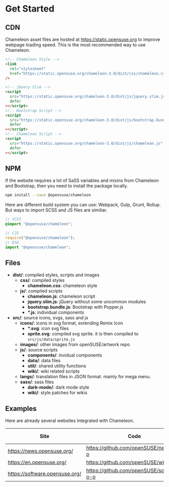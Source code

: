 # Get Started

## CDN

Chameleon asset files are hosted at <https://static.opensuse.org> to improve
webpage loading speed. This is the most recommended way to use Chameleon.

```html
<!-- Chameleon Style -->
<link
  rel="stylesheet"
  href="https://static.opensuse.org/chameleon-3.0/dist/css/chameleon.css"
/>

<!-- jQuery Slim -->
<script
  src="https://static.opensuse.org/chameleon-3.0/dist/js/jquery.slim.js"
  defer
></script>
<!-- Bootstrap Script -->
<script
  src="https://static.opensuse.org/chameleon-3.0/dist/js/bootstrap.bundle.js"
  defer
></script>
<!-- Chameleon Script -->
<script
  src="https://static.opensuse.org/chameleon-3.0/dist/js/chameleon.js"
  defer
></script>
```

## NPM

If the website requires a lot of SaSS variables and mixins from Chameleon and
Bootstrap, then you need to install the package locally.

```bash
npm install --save @opensuse/chameleon
```

Here are different build system you can use: Webpack, Gulp, Grunt, Rollup. But
ways to import SCSS and JS files are similiar.

```scss
// SCSS
@import "@opensuse/chameleon";
```

```js
// CJS
require("@opensuse/chameleon");
// ES6
import "@opensuse/chameleon";
```

## Files

- **dist/**: compiled styles, scripts and images
  - **css/**: compiled styles
    - **chameleon.css**: chameleon style
  - **js/**: compiled scripts
    - **chameleon.js**: chameleon script
    - **jquery.slim.js**: jQuery without some uncommon modules
    - **bootstrap.bundle.js**: Bootstrap with Popper.js
    - **\*.js**: individual components
- **src/**: source icons, svgs, sass and js
  - **icons/**: icons in svg format, extending Remix Icon
    - **\*.svg**: icon svg files
    - **sprite.svg**: compiled svg sprite. it is then compiled to `src/js/data/sprite.js`
  - **images/**: other images from openSUSE/artwork repo
  - **js/**: source scripts
    - **components/**: invidual components
    - **data/**: data files
    - **util/**: shared utility functions
    - **wiki/**: wiki related scripts
  - **langs/**: translation files in JSON format. mainly for mega menu.
  - **sass/**: sass files
    - **dark-mode/**: dark mode style
    - **wiki/**: style patches for wikis

## Examples

Here are already several websites integrated with Chameleon.

| Site                           | Code                                     | Software      | Chameleon Version |
| ------------------------------ | ---------------------------------------- | ------------- | ----------------- |
| https://news.opensuse.org/     | https://github.com/openSUSE/news-o-o     | Jekyll        | v2.0              |
| https://en.opensuse.org/       | https://github.com/openSUSE/wiki         | MediaWiki     | v2.0              |
| https://software.opensuse.org/ | https://github.com/openSUSE/software-o-o | Ruby On Rails | v1.0              |
